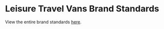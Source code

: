 # Leisure Travel Vans Brand Standards

View the entire brand standards [here](http://brand.leisurevans.com).
